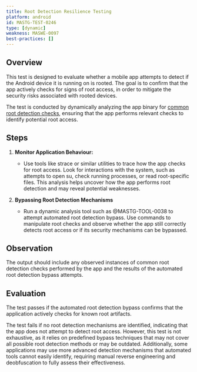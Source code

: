 ```yaml
---
title: Root Detection Resilience Testing
platform: android
id: MASTG-TEST-0246
type: [dynamic]
weakness: MASWE-0097
best-practices: []
---
```


## Overview

This test is designed to evaluate whether a mobile app attempts to detect if the Android device it is running on is rooted. The goal is to confirm that the app actively checks for signs of root access, in order to mitigate the security risks associated with rooted devices.

The test is conducted by dynamically analyzing the app binary for [common root detection checks](../../../Document/0x05j-Testing-Resiliency-Against-Reverse-Engineering.md#root-etection-and-common-root-detection-methods), ensuring that the app performs relevant checks to identify potential root access.

## Steps

1. **Monitor Application Behaviour:**
   - Use tools like strace or similar utilities to trace how the app checks for root access. Look for interactions with the system, such as attempts to open su, check running processes, or read root-specific files. This analysis helps uncover how the app performs root detection and may reveal potential weaknesses.

2. **Bypassing Root Detection Mechanisms**
   - Run a dynamic analysis tool such as @MASTG-TOOL-0038 to attempt automated root detection bypass. Use commands to manipulate root checks and observe whether the app still correctly detects root access or if its security mechanisms can be bypassed.

## Observation

The output should include any observed instances of common root detection checks performed by the app and the results of the automated root detection bypass attempts.

## Evaluation

The test passes if the automated root detection bypass confirms that the application actively checks for known root artifacts.

The test fails if no root detection mechanisms are identified, indicating that the app does not attempt to detect root access. However, this test is not exhaustive, as it relies on predefined bypass techniques that may not cover all possible root detection methods or may be outdated. Additionally, some applications may use more advanced detection mechanisms that automated tools cannot easily identify, requiring manual reverse engineering and deobfuscation to fully assess their effectiveness.
